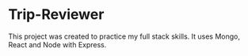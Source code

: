 # Trip-Reviewer
This project was created to practice my full stack skills. It uses Mongo, React and Node with Express.

